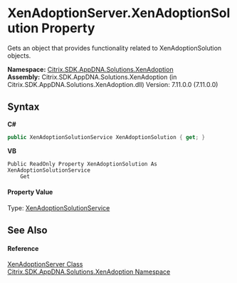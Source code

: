 # XenAdoptionServer.XenAdoptionSolution Property 
 

Gets an object that provides functionality related to XenAdoptionSolution objects.

**Namespace:**&nbsp;<a href="2a3ca15a-daca-4e24-783c-63ca2cba5f92">Citrix.SDK.AppDNA.Solutions.XenAdoption</a><br />**Assembly:**&nbsp;Citrix.SDK.AppDNA.Solutions.XenAdoption (in Citrix.SDK.AppDNA.Solutions.XenAdoption.dll) Version: 7.11.0.0 (7.11.0.0)

## Syntax

**C#**
```csharp
public XenAdoptionSolutionService XenAdoptionSolution { get; }
```

**VB**
```vbnet
Public ReadOnly Property XenAdoptionSolution As XenAdoptionSolutionService
	Get
```


#### Property Value
Type: <a href="3d02a0c7-f5b0-3f4d-91a4-495762065f18">XenAdoptionSolutionService</a>

## See Also


#### Reference
<a href="649042cb-17ca-e079-9359-1a07fbb93aec">XenAdoptionServer Class</a><br /><a href="2a3ca15a-daca-4e24-783c-63ca2cba5f92">Citrix.SDK.AppDNA.Solutions.XenAdoption Namespace</a><br />